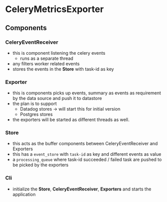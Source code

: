 # CeleryMetricsExporter

## Components

### CeleryEventReceiver
- this is component listening the celery events
    - runs as a separate thread
- any filters worker related events
- stores the events in the **Store** with task-id as key

### Exporter
- this is components picks up events, summary as events as requirement by the data source and push it to datastore
- the plan is to support
    - Datadog stores → will start this for initial version
    - Postgres stores
- the exporters will be started as different threads as well.

### Store
- this acts as the buffer components between CeleryEventReceiver and Exporters
- this has a `event_store` with `task-id` as key and different events as value
- a `processing_queue` where task-id succeeded / failed task are pushed to be picked by the exporters

### Cli
- initialize the **Store**, **CeleryEventReceiver**, **Exporters** and starts the application
